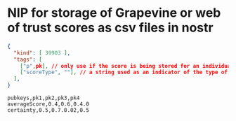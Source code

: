 NIP for storage of Grapevine or web of trust scores as csv files in nostr
=====

```json
{
  "kind": [ 39903 ],
  "tags": [
    ["p",pk], // only use if the score is being stored for an individual pubkey
    ["scoreType", ""], // a string used as an indicator of the type of the WoT score being stored
  ],
}
```

```csv
pubkeys,pk1,pk2,pk3,pk4
averageScore,0.4,0.6,0.4.0
certainty,0.5,0.7.0.02,0.5
```
